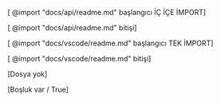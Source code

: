 
[ @import "docs/api/readme.md" başlangıcı İÇ İÇE İMPORT]
<!-- @import "docs/api/readme.md" -->
[ @import "docs/api/readme.md" bitişi]

[ @import "docs/vscode/readme.md" başlangıcı TEK İMPORT]
<!-- @import "docs/vscode/readme.md" -->
[ @import "docs/vscode/readme.md" bitişi]


[Dosya yok]
<!-- @import "docs/no/readme.md" -->

[Boşluk var / True]
<!--@import "dosya.md"-->
<!-- @import "dosya.md"-->
<!--  @import   "dosya.md"  -->
<!--    @import    "dosya.md"    -->

